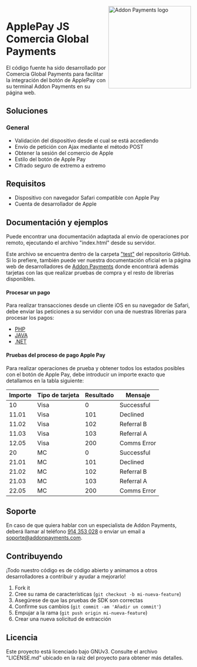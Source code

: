 <a href="https://desarrolladores.addonpayments.com/" target="_blank">
    <img src="https://desarrolladores.addonpayments.com/assets/images/branding/comercia/logo.svg?v=?v=1.14.1" alt="Addon Payments logo" title="Addon Payments" align="right" width="225" />
</a>

# ApplePay JS Comercia Global Payments

El código fuente ha sido desarrollado por Comercia Global Payments para facilitar la integración del botón de ApplePay con su terminal Addon Payments en su página web.

## Soluciones

### General

* Validación del dispositivo desde el cual se está accediendo
* Envío de petición con Ajax mediante el método POST
* Obtener la sesión del comercio de Apple
* Estilo del botón de Apple Pay
* Cifrado seguro de extremo a extremo

## Requisitos

- Dispositivo con navegador Safari compatible con Apple Pay
- Cuenta de desarrollador de Apple

## Documentación y ejemplos

Puede encontrar una documentación adaptada al envío de operaciones por remoto, ejecutando el archivo "index.html" desde su servidor.

Este archivo se encuentra dentro de la carpeta ["test"](https://github.com/AddonPayments/applepay-js/tree/master/test) del repositorio GitHub. Si lo prefiere, también puede ver nuestra documentación oficial en la página web de desarrolladores de [Addon Payments](https://desarrolladores.addonpayments.com) donde encontrará además tarjetas con las que realizar pruebas de compra y el resto de librerías disponibles.

#### Procesar un pago

Para realizar transacciones desde un cliente iOS en su navegador de Safari, debe enviar las peticiones a su servidor con una de nuestras librerías para procesar los pagos:

- [PHP](https://github.com/AddonPayments/php-sdk)
- [JAVA](https://github.com/AddonPayments/java-sdk)
- [.NET](https://github.com/AddonPayments/net-sdk)

#### Pruebas del proceso de pago Apple Pay

Para realizar operaciones de prueba y obtener todos los estados posibles con el botón de Apple Pay, debe introducir un importe exacto que detallamos en la tabla siguiente:

Importe   | Tipo de tarjeta  | Resultado | Mensaje
--------- | ---------------- | --------- | --------
10        | Visa             | 0         | Successful
11.01     | Visa             | 101       | Declined
11.02     | Visa             | 102       | Referral B
11.03     | Visa             | 103       | Referral A
12.05     | Visa             | 200       | Comms Error
20        | MC               | 0         | Successful
21.01     | MC               | 101       | Declined
21.02     | MC               | 102       | Referral B
21.03     | MC               | 103       | Referral A
22.05     | MC               | 200       | Comms Error

## Soporte

En caso de que quiera hablar con un especialista de Addon Payments, deberá llamar al teléfono [914 353 028](tel:914353028) o enviar un email a [soporte@addonpayments.com](mailto:soporte@addonpayments.com).

## Contribuyendo

¡Todo nuestro código es de código abierto y animamos a otros desarrolladores a contribuir y ayudar a mejorarlo!

1. Fork it
2. Cree su rama de características (`git checkout -b mi-nueva-feature`)
3. Asegúrese de que las pruebas de SDK son correctas
4. Confirme sus cambios (`git commit -am 'Añadir un commit'`)
5. Empujar a la rama (`git push origin mi-nueva-feature`)
6. Crear una nueva solicitud de extracción

## Licencia

Este proyecto está licenciado bajo GNUv3. Consulte el archivo "LICENSE.md" ubicado en la raíz del proyecto para obtener más detalles.
